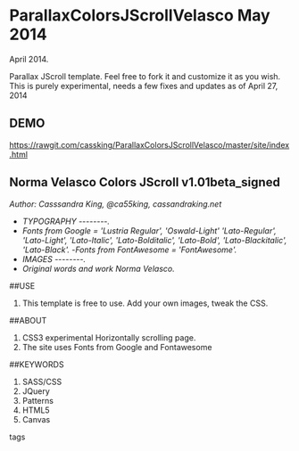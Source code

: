 ParallaxColorsJScrollVelasco  May 2014
=======================
April 2014.

Parallax JScroll template. Feel free to fork it and customize it as you wish.
This is purely experimental, needs a few fixes and updates as of April 27, 2014

DEMO
-----------
https://rawgit.com/cassking/ParallaxColorsJScrollVelasco/master/site/index.html

## Norma Velasco Colors JScroll v1.01beta_signed

_Author: Casssandra King, @ca55king, cassandraking.net_
- _TYPOGRAPHY --------._
- _Fonts from Google = 'Lustria Regular', 'Oswald-Light' 'Lato-Regular', 'Lato-Light', 'Lato-Italic', 'Lato-Bolditalic', 'Lato-Bold', 'Lato-Blackitalic', 'Lato-Black'._
-_Fonts from FontAwesome = 'FontAwesome'._
- _IMAGES  --------._
- _Original  words and work Norma Velasco._

##USE

1. This template is free to use. Add your own images, tweak the CSS.

##ABOUT

1. CSS3 experimental Horizontally scrolling page. 
2. The site uses Fonts from Google and Fontawesome

##KEYWORDS
1. SASS/CSS
2. JQuery
3. Patterns
4. HTML5
5. Canvas


tags
